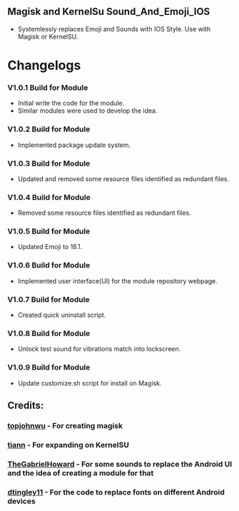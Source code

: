## Magisk and KernelSu Sound_And_Emoji_IOS
 
*  Systemlessly replaces Emoji and Sounds with IOS Style. Use with Magisk or KernelSU.

# Changelogs

### V1.0.1 Build for Module
- Initial write the code for the module.
- Similar modules were used to develop the idea.


### V1.0.2 Build for Module
- Implemented package update system.


### V1.0.3 Build for Module
- Updated and removed some resource files identified as redundant files.


### V1.0.4 Build for Module
- Removed some resource files identified as redundant files.


### V1.0.5 Build for Module
- Updated Emoji to 18.1.


### V1.0.6 Build for Module
- Implemented user interface(UI) for the module repository webpage.


### V1.0.7 Build for Module
- Created quick uninstall script.


### V1.0.8 Build for Module
- Unlock test sound for vibrations match into lockscreen.


### V1.0.9 Build for Module
- Update customize.sh script for install on Magisk.


## Credits:
### [topjohnwu](https://github.com/topjohnwu) - For creating magisk
### [tiann](https://github.com/tiann) - For expanding on KernelSU
### [TheGabrielHoward](https://github.com/TheGabrielHoward/IOS-sounds/tree/master) - For some sounds to replace the Android UI and the idea of creating a module for that
### [dtingley11](https://github.com/dtingley11/KernelSU-iOS-Emoji) - For the code to replace fonts on different Android devices